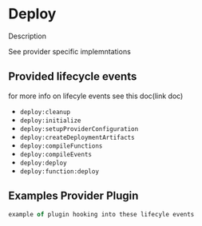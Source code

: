 <!--
title: Deploy
layout: Page
-->

# Deploy

Description

See provider specific implemntations

## Provided lifecycle events

for more info on lifecyle events see this doc(link doc)

- `deploy:cleanup`
- `deploy:initialize`
- `deploy:setupProviderConfiguration`
- `deploy:createDeploymentArtifacts`
- `deploy:compileFunctions`
- `deploy:compileEvents`
- `deploy:deploy`
- `deploy:function:deploy`

## Examples Provider Plugin

```js
example of plugin hooking into these lifecyle events

```


